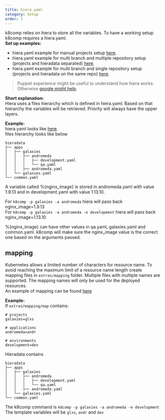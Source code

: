 ```yaml
---
title: hiera.yaml
category: Setup
order: 1
---
```


k8comp relies on hiera to store all the variables. To have a working setup k8comp requires a hiera.yaml.  
**Set up examples:**
- hiera.yaml example for manual projects setup [here](https://github.com/cststack/k8comp/tree/master/examples/manual_repo_setup).  
- hiera.yaml example for multi branch and multiple repository setup (projects and hieradata separated) [here](https://github.com/cststack/k8comp/tree/master/examples/multi_repo).  
- hiera.yaml example for multi branch and single repository setup (projects and hieradata on the same repo) [here](https://github.com/cststack/k8comp/tree/master/examples/multi_repo).

> Puppet experience might be useful to understand how hiera works. Otherwise [google might help](https://www.google.co.uk/search?q=how+hiera+works&oq=how+hiera+works).

**Short explanation:**  
Hiera uses a files hierarchy which is defined in hiera.yaml. Based on that hierarchy the variables will be retrieved. Priority will always have the upper layers.

**Example:**  
hiera.yaml looks like [here](https://github.com/cststack/k8comp/blob/master/examples/defaults/hiera.yaml).  
files hierarchy looks like below
```
hieradata
├── apps
│   ├── galaxies
│   │   ├── andromeda
│   │   │   ├── development.yaml
│   │   │   └── qa.yaml
│   │   ├── andromeda.yaml
│   └── galaxies.yaml
└── common.yaml
```

A variable called %{nginx_image} is stored in andromeda.yaml with value 1.9.13 and in development.yaml with value 1.13.10.

For `k8comp -p galaxies -a andromeda` hiera will pass back nginx_image=1.9.13  
For `k8comp -p galaxies -a andromeda -e development` hiera will pass back nginx_image=1.13.10

%{nginx_image} can have other values in qa.yaml, galaxies.yaml and common.yaml. k8comp will make sure the nginx_image value is the correct one based on the arguments passed.

## [](#mapping)mapping
Kubernetes allows a limited number of characters for resource name. To avoid reaching the maximum limit of a resource name length create mapping files in `extras/mapping` folder. Multiple files with multiple names are supported. The mapping names will only be used for the deployed resources.  
An example of mapping can be found [here](https://github.com/cststack/k8comp/blob/master/examples/common/extras/mapping/map)

**Example:**  
If `extras/mapping/map` contains:
```
# projects
galaxies=glxs

# applications
andromeda=andr

# environments
development=dev
```
Hieradata contains
```
hieradata
├── apps
│   ├── galaxies
│   │   ├── andromeda
│   │   │   ├── development.yaml
│   │   │   └── qa.yaml
│   │   ├── andromeda.yaml
│   └── galaxies.yaml
└── common.yaml
```
The k8comp command is
`k8comp -p galaxies -a andromeda -e development`  
The template variables will be `glxs`, `andr` and `dev`
